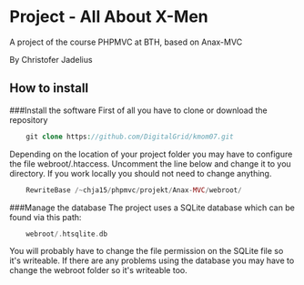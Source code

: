 Project - All About X-Men
==========================

A project of the course PHPMVC at BTH, based on Anax-MVC

By Christofer Jadelius

How to install
--------------------------

###Install the software
First of all you have to clone or download the repository

```php
	git clone https://github.com/DigitalGrid/kmom07.git
```

Depending on the location of your project folder you may have to configure the file webroot/.htaccess. Uncomment the line below and change it to you directory. If you work locally you should not need to change anything.

```php
	RewriteBase /~chja15/phpmvc/projekt/Anax-MVC/webroot/
```

###Manage the database
The project uses a SQLite database which can be found via this path:

```php
	webroot/.htsqlite.db
```
You will probably have to change the file permission on the SQLite file so it's writeable. If there are any problems using the database you may have to change the webroot folder so it's writeable too.
